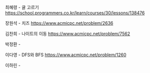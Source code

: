 최혜령 - 귤 고르기 https://school.programmers.co.kr/learn/courses/30/lessons/138476

장원석 - 치즈 https://www.acmicpc.net/problem/2636

김찬희 - 나이트의 이동 https://www.acmicpc.net/problem/7562

박정환 - 

이다영 - DFS와 BFS https://www.acmicpc.net/problem/1260

이하린 - 
